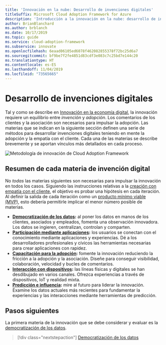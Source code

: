 ```yaml
---
title: 'Innovación en la nube: Desarrollo de invenciones digitales'
titleSuffix: Microsoft Cloud Adoption Framework for Azure
description: 'Introducción a la innovación en la nube: desarrollo de invenciones digitales'
author: BrianBlanchard
ms.author: brblanch
ms.date: 10/17/2019
ms.topic: guide
ms.service: cloud-adoption-framework
ms.subservice: innovate
ms.openlocfilehash: 6eaad06105ed6078f462082855378f72bc25d6a7
ms.sourcegitcommit: bf9be7f2fe4851d83cdf3e083c7c25bd7e144c20
ms.translationtype: HT
ms.contentlocale: es-ES
ms.lasthandoff: 11/04/2019
ms.locfileid: "73565665"
---
```

# <a name="develop-digital-inventions"></a>Desarrollo de invenciones digitales

Tal y como se describe en [Innovación en la economía digital](./index.md), la innovación requiere un equilibrio entre *invención* y *adopción*. Los comentarios de los clientes y la asociación son necesarios para impulsar la adopción. Las materias que se indican en la siguiente sección definen una serie de métodos para desarrollar invenciones digitales teniendo en mente la adopción y la empatía con el cliente. Cada una de las materias se describe brevemente y se aportan vínculos más detallados en cada proceso.

![Metodología de innovación de Cloud Adoption Framework](../../_images/innovate/innovate-methodology.png)

## <a name="summary-of-each-discipline-of-digital-invention"></a>Resumen de cada materia de invención digital

No *todas* las materias siguientes son necesarias para impulsar la innovación en todos los casos. Siguiendo las instrucciones relativas a la [creación con empatía con el cliente](./build.md), el objetivo es probar una hipótesis en cada iteración. Al definir la salida de cada iteración como un [producto mínimo viable (MVP)](https://docs.microsoft.com/azure/cloud-adoption-framework/govern/policy-compliance#minimum-viable-product-mvp-for-policy), esto debería permitirle implicar el menor número posible de materias.

- **[Democratización de los datos](./data.md):** al poner los datos en manos de los clientes, asociados y empleados, fomenta una observación innovadora. Los datos se ingieren, centralizan, controlan y comparten.
- **[Participación mediante aplicaciones](./apps.md):** los usuarios se conectan con el conocimiento mediante aplicaciones y experiencias. Dé a los desarrolladores profesionales y cívicos las herramientas necesarias para crear aplicaciones con rapidez.
- **[Capacitación para la adopción](./ci-cd.md):** fomente la innovación reduciendo la fricción a la adopción y la asociación. Diseñe para conseguir visibilidad, colaboración, velocidad y bucles de comentarios.
- **[Interacción con dispositivos](./devices.md):** las líneas físicas y digitales se han desdibujado en varios canales. Ofrezca experiencias a través de dispositivos, IoT y realidad mixta.
- **[Predicción e influencia](./predict.md):** mire al futuro para liderar la innovación. Examine los datos actuales más recientes para fundamentar la experiencias y las interacciones mediante herramientas de predicción.

## <a name="next-steps"></a>Pasos siguientes

La primera materia de la innovación que se debe considerar y evaluar es la [democratización de los datos](./data.md).

> [!div class="nextstepaction"]
> [Democratización de los datos](./data.md)
